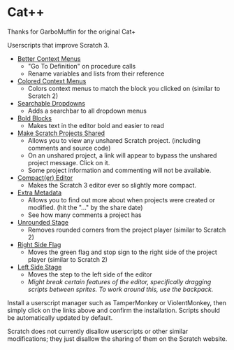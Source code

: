 # Cat++

Thanks for GarboMuffin for the original Cat+

Userscripts that improve Scratch 3.

 * [Better Context Menus](https://github.com/forkphorus/cat-plus/raw/master/better-context-menus.user.js)
   * "Go To Definition" on procedure calls
   * Rename variables and lists from their reference
 * [Colored Context Menus](https://github.com/forkphorus/cat-plus/raw/master/colored-editor-context-menu.user.js)
   * Colors context menus to match the block you clicked on (similar to Scratch 2)
 * [Searchable Dropdowns](https://github.com/forkphorus/cat-plus/raw/master/searchable-dropdowns.user.js)
   * Adds a searchbar to all dropdown menus
 * [Bold Blocks](https://github.com/forkphorus/cat-plus/raw/master/bold-blocks.user.js)
   * Makes text in the editor bold and easier to read
 * [Make Scratch Projects Shared <!-- Again -->](https://github.com/forkphorus/cat-plus/raw/master/make-projects-shared.user.js)
   * Allows you to view any unshared Scratch project. (including comments and source code)
   * On an unshared project, a link will appear to bypass the unshared project message. Click on it.
   * Some project information and commenting will not be available.
 * [Compact(er) Editor](https://github.com/forkphorus/cat-plus/raw/master/compact-editor.user.js)
   * Makes the Scratch 3 editor ever so slightly more compact.
 * [Extra Metadata](https://github.com/forkphorus/cat-plus/raw/master/extra-metadata.user.js)
   * Allows you to find out more about when projects were created or modified. (hit the "..." by the share date)
   * See how many comments a project has
 * [Unrounded Stage](https://github.com/forkphorus/cat-plus/raw/master/unrounded-stage.user.js)
   * Removes rounded corners from the project player (similar to Scratch 2)
 * [Right Side Flag](https://github.com/forkphorus/cat-plus/raw/master/right-side-flag.user.js)
   * Moves the green flag and stop sign to the right side of the project player (similar to Scratch 2)
 * [Left Side Stage](https://github.com/forkphorus/cat-plus/raw/master/left-side-stage.user.js)
   * Moves the step to the left side of the editor
   * *Might break certain features of the editor, specifically dragging scripts  between sprites. To work around this, use the backpack.*

Install a userscript manager such as TamperMonkey or ViolentMonkey, then simply click on the links above and confirm the installation. Scripts should be automatically updated by default.

Scratch does not currently disallow userscripts or other similar modifications; they just disallow the sharing of them on the Scratch website.
